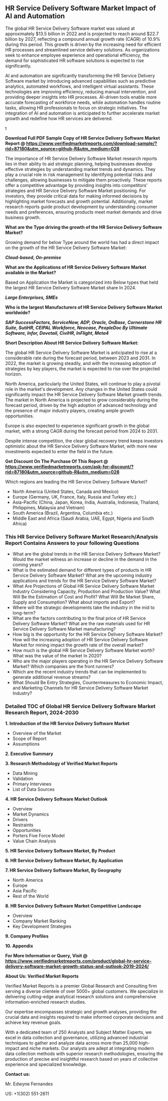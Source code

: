 <h2>HR Service Delivery Software Market Impact of AI and Automation</h2><p>The global HR Service Delivery Software market was valued at approximately $13.5 billion in 2022 and is projected to reach around $22.7 billion by 2027, reflecting a compound annual growth rate (CAGR) of 10.9% during this period. This growth is driven by the increasing need for efficient HR processes and streamlined service delivery solutions. As organizations seek to enhance employee experience and operational efficiency, the demand for sophisticated HR software solutions is expected to rise significantly.</p><p>AI and automation are significantly transforming the HR Service Delivery Software market by introducing advanced capabilities such as predictive analytics, automated workflows, and intelligent virtual assistants. These technologies are improving efficiency, reducing manual intervention, and providing deeper insights into HR processes. AI-driven tools enable more accurate forecasting of workforce needs, while automation handles routine tasks, allowing HR professionals to focus on strategic initiatives. The integration of AI and automation is anticipated to further accelerate market growth and redefine how HR services are delivered.</p>t</p><p id="" class=""><strong>Download Full PDF Sample Copy of HR Service Delivery Software Market Report @ <a href="https://www.verifiedmarketreports.com/download-sample/?rid=87180&utm_source=github-R&utm_medium=028" target="_blank">https://www.verifiedmarketreports.com/download-sample/?rid=87180&utm_source=github-R&utm_medium=028</a></strong></p><p>The importance of&nbsp;HR Service Delivery Software Market research reports lies in their ability to aid strategic planning, helping businesses develop effective strategies by understanding market trends and dynamics. They play a crucial role in risk management by identifying potential risks and challenges, allowing businesses to mitigate them proactively. These reports offer a competitive advantage by providing insights into competitors' strategies and HR Service Delivery Software Market positioning. For investors, they provide critical data for making informed decisions by highlighting market forecasts and growth potential. Additionally, market research reports guide product development by understanding consumer needs and preferences, ensuring products meet market demands and drive business growth.</p><p><strong>What are the&nbsp;Type driving the growth of the HR Service Delivery Software Market?</strong></p><p id="" class="">Growing demand for below Type around the world has had a direct impact on the growth of the HR Service Delivery Software Market:</p><em><strong>Cloud-based, On-premise</strong></em></p><strong>What are the&nbsp;Applications&nbsp;of HR Service Delivery Software Market available in the Market?</strong></p><p id="" class="">Based on Application the Market is categorized into Below types that held the largest HR Service Delivery Software Market share In 2024.</p><em><strong>Large Enterprises, SMEs</strong></em></p><strong>Who is the largest Manufacturers of HR Service Delivery Software Market worldwide?</strong></p><p><em><strong>SAP SuccessFactors, ServiceNow, ADP, Oracle, OnBase, Cornerstone HR Suite, SutiHR, CEIPAL Workforce, Neocase, PeopleDoc By Ultimate Software, Infor, Dovetail, CiviHR, InFlight, Meta4</strong></em></p><p id="" class=""><strong>Short Description About HR Service Delivery Software Market:</strong></p><p>The global HR Service Delivery Software Market is anticipated to rise at a considerable rate during the forecast period, between 2023 and 2031. In 2022, the market is growing steadily, and with the increasing adoption of strategies by key players, the market is expected to rise over the projected horizon.</p><p>North America, particularly the United States, will continue to play a pivotal role in the market's development. Any changes in the United States could significantly impact the HR Service Delivery Software Market growth trends. The market in North America is projected to grow considerably during the forecast period, driven by the high adoption of advanced technology and the presence of major industry players, creating ample growth opportunities.</p><p>Europe is also expected to experience significant growth in the global market, with a strong CAGR during the forecast period from 2024 to 2031.</p><p>Despite intense competition, the clear global recovery trend keeps investors optimistic about the HR Service Delivery Software Market, with more new investments expected to enter the field in the future.</p><p id="" class=""><strong>Get Discount On The Purchase Of This Report @ <a href="https://www.verifiedmarketreports.com/ask-for-discount/?rid=87180&utm_source=github-R&utm_medium=028" target="_blank">https://www.verifiedmarketreports.com/ask-for-discount/?rid=87180&utm_source=github-R&utm_medium=028</a></strong></p>Which regions are leading the HR Service Delivery Software Market?</p><ul><li>North America (United States, Canada and Mexico)</li><li>Europe (Germany, UK, France, Italy, Russia and Turkey etc.)</li><li>Asia-Pacific (China, Japan, Korea, India, Australia, Indonesia, Thailand, Philippines, Malaysia and Vietnam)</li><li>South America (Brazil, Argentina, Columbia etc.)</li><li>Middle East and Africa (Saudi Arabia, UAE, Egypt, Nigeria and South Africa)</li></ul><h3 id="" class="">This HR Service Delivery Software Market Research/Analysis Report Contains Answers to your following Questions</h3><ul><li>What are the global trends in the HR Service Delivery Software Market? Would the market witness an increase or decline in the demand in the coming years?</li><li>What is the estimated demand for different types of products in HR Service Delivery Software Market? What are the upcoming industry applications and trends for the HR Service Delivery Software Market?</li><li>What Are Projections of Global HR Service Delivery Software Market Industry Considering Capacity, Production and Production Value? What Will Be the Estimation of Cost and Profit? What Will Be Market Share, Supply and Consumption? What about imports and Export?</li><li>Where will the strategic developments take the industry in the mid to long-term?</li><li>What are the factors contributing to the final price of HR Service Delivery Software Market? What are the raw materials used for HR Service Delivery Software Market manufacturing?</li><li>How big is the opportunity for the HR Service Delivery Software Market? How will the increasing adoption of HR Service Delivery Software Market for mining impact the growth rate of the overall market?</li><li>How much is the global HR Service Delivery Software Market worth? What was the value of the market In 2020?</li><li>Who are the major players operating in the HR Service Delivery Software Market? Which companies are the front runners?</li><li>Which are the recent industry trends that can be implemented to generate additional revenue streams?</li><li>What Should Be Entry Strategies, Countermeasures to Economic Impact, and Marketing Channels for HR Service Delivery Software Market Industry?</li></ul><h3 id="" class="">Detailed TOC of Global HR Service Delivery Software Market Research Report, 2024-2030</h3><p id="" class=""><strong>1. Introduction of the HR Service Delivery Software Market</strong></p><ul><li>Overview of the Market</li><li>Scope of Report</li><li>Assumptions</li></ul><p id="" class=""><strong>2. Executive Summary</strong></p><p id="" class=""><strong>3. Research Methodology of Verified Market Reports</strong></p><ul><li>Data Mining</li><li>Validation</li><li>Primary Interviews</li><li>List of Data Sources</li></ul><p id="" class=""><strong>4. HR Service Delivery Software Market Outlook</strong></p><ul><li>Overview</li><li>Market Dynamics</li><li>Drivers</li><li>Restraints</li><li>Opportunities</li><li>Porters Five Force Model</li><li>Value Chain Analysis</li></ul><p id="" class=""><strong>5. HR Service Delivery Software Market, By Product</strong></p><p id="" class=""><strong>6. HR Service Delivery Software Market, By Application</strong></p><p id="" class=""><strong>7. HR Service Delivery Software Market, By Geography</strong></p><ul><li>North America</li><li>Europe</li><li>Asia Pacific</li><li>Rest of the World</li></ul><p id="" class=""><strong>8. HR Service Delivery Software Market Competitive Landscape</strong></p><ul><li>Overview</li><li>Company Market Ranking</li><li>Key Development Strategies</li></ul><p id="" class=""><strong>9. Company Profiles</strong></p><p id="" class=""><strong>10. Appendix</strong></p><p id="" class=""><strong>For More Information or Query, Visit @ <a href="https://www.verifiedmarketreports.com/product/global-hr-service-delivery-software-market-growth-status-and-outlook-2019-2024/" target="_blank">https://www.verifiedmarketreports.com/product/global-hr-service-delivery-software-market-growth-status-and-outlook-2019-2024/</a></strong></p><p id="" class=""><strong>About Us: Verified Market Reports</strong></p><p id="" class="">Verified Market Reports is a premier Global Research and Consulting firm serving a diverse clientele of over 5000+ global customers. We specialize in delivering cutting-edge analytical research solutions and comprehensive information-enriched research studies.</p><p id="" class="">Our expertise encompasses strategic and growth analyses, providing the crucial data and insights required to make informed corporate decisions and achieve key revenue goals.</p><p id="" class="">With a dedicated team of 250 Analysts and Subject Matter Experts, we excel in data collection and governance, utilizing advanced industrial techniques to gather and analyze data across more than 25,000 high-impact and niche markets. Our analysts are adept at integrating modern data collection methods with superior research methodologies, ensuring the production of precise and insightful research based on years of collective experience and specialized knowledge.</p><p id="" class=""><strong>Contact us:</strong></p><p id="" class="">Mr. Edwyne Fernandes</p><p id="" class="">US: +1(302) 551-2611</p>